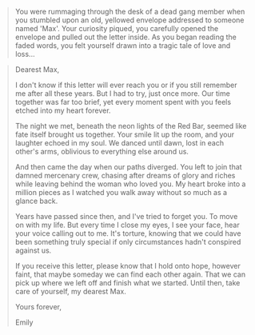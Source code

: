 > You were rummaging through the desk of a dead gang member when you stumbled upon an old, yellowed envelope addressed to someone named 'Max'. Your curiosity piqued, you carefully opened the envelope and pulled out the letter inside. As you began reading the faded words, you felt yourself drawn into a tragic tale of love and loss...

> Dearest Max,
>
> I don't know if this letter will ever reach you or if you still remember me after all these years. But I had to try, just once more. Our time together was far too brief, yet every moment spent with you feels etched into my heart forever.
>
> The night we met, beneath the neon lights of the Red Bar, seemed like fate itself brought us together. Your smile lit up the room, and your laughter echoed in my soul. We danced until dawn, lost in each other's arms, oblivious to everything else around us.
>
> And then came the day when our paths diverged. You left to join that damned mercenary crew, chasing after dreams of glory and riches while leaving behind the woman who loved you. My heart broke into a million pieces as I watched you walk away without so much as a glance back.
>
> Years have passed since then, and I've tried to forget you. To move on with my life. But every time I close my eyes, I see your face, hear your voice calling out to me. It's torture, knowing that we could have been something truly special if only circumstances hadn't conspired against us.
>
> If you receive this letter, please know that I hold onto hope, however faint, that maybe someday we can find each other again. That we can pick up where we left off and finish what we started. Until then, take care of yourself, my dearest Max.
>
> Yours forever,
>
> Emily
